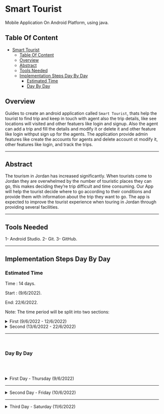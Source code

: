 # Smart Tourist

Mobile Application On Android Platform, using java.  

## Table Of Content

<!-- TOC -->

- [Smart Tourist](#smart-tourist)
    - [Table Of Content](#table-of-content)
    - [Overview](#overview)
    - [Abstract](#abstract)
    - [Tools Needed](#tools-needed)
    - [Implementation Steps Day By Day](#implementation-steps-day-by-day)
        - [Estimated Time](#estimated-time)
        - [Day By Day](#day-by-day)

<!-- /TOC -->

## Overview

Guides to create an android application called `Smart Tourist`, thats help the tourist to find trip and keep in touch with agent also the trip details, like see locations will visited and other featuers like login and signup.
Also the agent can add a trip and fill the details and modify it or delete it and other feature like login withput sign up for the agents. The application provide admin features like create the accounts for agents and delete account ot modify it, other features like login, and track the trips.


---

## Abstract

The tourism in Jordan  has increased significantly. When tourists come to Jordan they are overwhelmed by the number of touristic places they can go, this makes deciding they’re trip difficult and time consuming.
Our App will help the tourist decide where to go according to their conditions and provide them with information about the trip they want to go.
The app is expected to improve the tourist experience when touring in Jordan through providing several facilities.

---


## Tools Needed

1- Android Studio.
2- Git.
3- GitHub.

---

## Implementation Steps Day By Day

### Estimated Time

Time : 14 days.

Start : (9/6/2022).

End: 22/6/2022.

Note: The time period will be split into two sections:

<details>
    <summary>First (9/6/2022 - 12/6/2022)</summary>

    Will design the most screens, Login screen and sign up, homeAgent, homeAdmin, homeTourist,...
    The 40% of work should be submitted at this period

</details>

<details>
    <summary>Second (13/6/2022 - 22/6/2022)</summary>
    
    Will implement and test all functionality.
</details>

---
<br>

### Day By Day

<br><br>

<details>
<summary> First Day - Thursday (9/6/2022)</summary>

Create a repository on github called [`smart-Tourist`](https://github.com/alkhatib99/smart-tourist).

Clone the repo,

```Shell
$ git clone git@github.com:alkhatib99/smart-tourist.git
```

Then change directory into the repo

```Shell
$ cd smart-tourist
```

Create an project inside the directory using android studio.

write scenario, imagine to how will be implemented, [Implementation First Scenario.](./Scenarios/first-scenario.md).

Sketch an prototyping using pen and paper:

- Tourist Prototyping:  
    - ![' '](./assets/wireframe-prototyping-tourist.jpeg).

- Admin & Agent Prototyping:
    - ![' '](./assets/wireframe-prototyping-agent-and-admin.jpeg).
 
 <br>

Start design the user interface and their logc depend on scenario .

- Main Screen:
    - !['MainScreen '](./assets/mainScreen.PNG)
- Signup Screen
    - !['SignUpScreen '](./assets/signUpScreen.PNG)
- Login Screen
    - !['LoginScreen '](/assets/loginScreen.PNG)

- Connect to firebase.
- Add firebase authentication to app.
- Add check current auth status.

</details>

<hr>

<details>
<summary> Second Day - Friday (10/6/2022)</summary>

- In today we start from writing some logic like:

    - Login And validation using FirebaseAuth and FirebaseUser and FirebaseDatabase.
    - Register Using Firebase.
    - 

- Using firebase our "users"  Database  will have the attributes:
    - username
    - age
    - sex 
    - nationality
    - email
    - password
    - role "tourist", "admin", "agent"

- In Scenario, we said if login successful the next activity depends on roles:
    - if role was "tourist", will go to TouristHomePage.
    - else if was "admin",will go to AdminHomePage
    - else if was "agent", will go to AgentHomePage

so, lets crreate the screens first:

- Create an 3 Activties at first: 
    - Admin Home Activity:
        * !["AdminHome"](./assets/adminHomePage.PNG).
    - Agent Home Activity:
        * !["AgentHome"](./assets/agentHomePage.PNG).
    - Tourist Home Activity:
        * !["Tourist Home"](./assets/touristHomePage.PNG)
</details>

<hr>

<details>
<summary> Third Day - Saturday (11/6/2022)</summary>

- Yesterday we create a basic three activities :
    1. Admin Home Page
    2. Agent Home Page
    3. Tourist Home Page
So, Let's start with the logic of it. All our implementation will be depend on senario, we have a part 2 of the scenario [please see it](./Scenarios/first-scenario.md). 

- After implement some functionality of the screens like navigate, we create a class called `Plan` that have an attribute of the plan, and to make save and edit more easier.

- The plans need to save it in list, and to show the list we need to define an recyclerView. So we use `Firestore.RecyclerView`, thats will help to save the plan object or item to firebase database.

- When we want to use list and recycler view we need to use something called `adapter`, so we create `PlanAdapter` and `PlanRecyclyerView`.

- The add plan page that using by agent to add a new plan, i need the information about the plan and then save it into `firebase.firestore`, so we design the `add plan screen` as below:
    - !["Add Plan Screen"](./assets/addPlanPage.PNG).

- Each plan will have some attributes and some values, how we will show :
    - we using an `CardView`, this Card View will contain the info about plan.
    - !["CarView"](./assets/planDetails.PNG).

- We talk about the `RecyclerView`, and `FirestoreRecyclerView`, we design an activity that contains an `FirestoreRecyclerView`, that contain an items of type `CardView`, using the adapter will control the view and using ciewModel will be easier, see design below:
    - !["FirestoreRecyclerView"](./assets/planRecyclerView.PNG)


</details>

